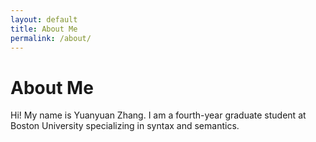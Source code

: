```yaml
---
layout: default
title: About Me
permalink: /about/
---
```


# About Me

Hi! My name is Yuanyuan Zhang. I am a fourth-year graduate student at Boston University specializing in syntax and semantics.

